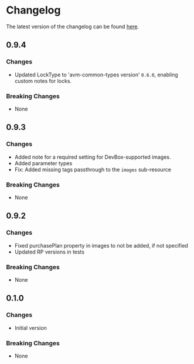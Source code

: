 # Changelog

The latest version of the changelog can be found [here](https://github.com/Azure/bicep-registry-modules/blob/main/avm/res/compute/gallery/CHANGELOG.md).

## 0.9.4

### Changes

- Updated LockType to 'avm-common-types version' `0.6.0`, enabling custom notes for locks.

### Breaking Changes

- None

## 0.9.3

### Changes

- Added note for a required setting for DevBox-supported images.
- Added parameter types
- Fix: Added missing tags passthrough to the `images` sub-resource

### Breaking Changes

- None

## 0.9.2

### Changes

- Fixed purchasePlan property in images to not be added, if not specified
- Updated RP versions in tests

### Breaking Changes

- None

## 0.1.0

### Changes

- Initial version

### Breaking Changes

- None
